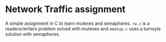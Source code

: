 # Network Traffic assignment
A simple assignment in C to learn mutexes and semaphores. `rw.c` is a readers/writers problem solved with mutexes and `meetup.c` uses a turnsyle solution with semaphores.